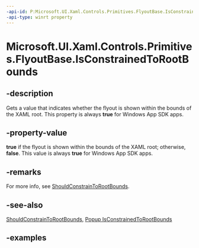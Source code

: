 ```yaml
---
-api-id: P:Microsoft.UI.Xaml.Controls.Primitives.FlyoutBase.IsConstrainedToRootBounds
-api-type: winrt property
---
```


<!-- Property syntax.
public bool IsConstrainedToRootBounds { get; }
-->

# Microsoft.UI.Xaml.Controls.Primitives.FlyoutBase.IsConstrainedToRootBounds

## -description

Gets a value that indicates whether the flyout is shown within the bounds of the XAML root. This property is always **true** for Windows App SDK apps.

## -property-value

**true** if the flyout is shown within the bounds of the XAML root; otherwise, **false**. This value is always **true** for Windows App SDK apps.

## -remarks

For more info, see [ShouldConstrainToRootBounds](flyoutbase_shouldconstraintorootbounds.md).

## -see-also

[ShouldConstrainToRootBounds](flyoutbase_shouldconstraintorootbounds.md), [Popup IsConstrainedToRootBounds](popup_isconstrainedtorootbounds.md)

## -examples

